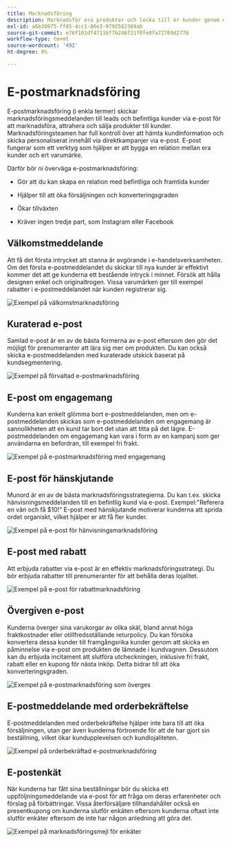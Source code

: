 ```yaml
---
title: Marknadsföring
description: Marknadsför era produkter och locka till er kunder genom e-handelskampanjer.
exl-id: a6b38975-ff85-4cc1-86e3-9792562369ab
source-git-commit: e76f101df47116f7b246f21f0fe0fa72769d2776
workflow-type: tm+mt
source-wordcount: '492'
ht-degree: 0%

---
```


# E-postmarknadsföring

E-postmarknadsföring (i enkla termer) skickar marknadsföringsmeddelanden till leads och befintliga kunder via e-post för att marknadsföra, attrahera och sälja produkter till kunder. Marknadsföringsteamen har full kontroll över att hämta kundinformation och skicka personaliserat innehåll via direktkampanjer via e-post. E-post fungerar som ett verktyg som hjälper er att bygga en relation mellan era kunder och ert varumärke.

Därför bör ni överväga e-postmarknadsföring:

- Gör att du kan skapa en relation med befintliga och framtida kunder

- Hjälper till att öka försäljningen och konverteringsgraden

- Ökar tillväxten

- Kräver ingen tredje part, som Instagram eller Facebook

## Välkomstmeddelande

Att få det första intrycket att stanna är avgörande i e-handelsverksamheten. Om det första e-postmeddelandet du skickar till nya kunder är effektivt kommer det att ge kunderna ett bestående intryck i minnet. Försök att hålla designen enkel och originaltrogen. Vissa varumärken ger till exempel rabatter i e-postmeddelandet när kunden registrerar sig.

![Exempel på välkomstmarknadsföring](../../assets/playbooks/marketing-email-welcome.png)

## Kuraterad e-post

Samlad e-post är en av de bästa formerna av e-post eftersom den gör det möjligt för prenumeranter att lära sig mer om produkten. Du kan också skicka e-postmeddelanden med kuraterade utskick baserat på kundsegmentering.

![Exempel på förvaltad e-postmarknadsföring](../../assets/playbooks/marketing-email-curated.png)

## E-post om engagemang

Kunderna kan enkelt glömma bort e-postmeddelanden, men om e-postmeddelanden skickas som e-postmeddelanden om engagemang är sannolikheten att en kund tar bort det utan att titta på det lägre. E-postmeddelanden om engagemang kan vara i form av en kampanj som ger användarna en befordran, till exempel fri frakt.

![Exempel på e-postmarknadsföring med engagemang](../../assets/playbooks/marketing-email-engagement.png)

## E-post för hänskjutande

Munord är en av de bästa marknadsföringsstrategierna. Du kan t.ex. skicka hänvisningsmeddelanden till en befintlig kund via e-post. Exempel:&quot;Referera en vän och få $10!&quot; E-post med hänskjutande motiverar kunderna att sprida ordet organiskt, vilket hjälper er att få fler kunder.

![Exempel på e-post för hänvisningsmarknadsföring](../../assets/playbooks/marketing-email-referral.png)

## E-post med rabatt

Att erbjuda rabatter via e-post är en effektiv marknadsföringsstrategi. Du bör erbjuda rabatter till prenumeranter för att behålla deras lojalitet.

![Exempel på e-post för rabattmarknadsföring](../../assets/playbooks/marketing-email-discount.png)

## Övergiven e-post

Kunderna överger sina varukorgar av olika skäl, bland annat höga fraktkostnader eller otillfredsställande returpolicy. Du kan försöka konvertera dessa kunder till framgångsrika kunder genom att skicka en påminnelse via e-post om produkten de lämnade i kundvagnen. Dessutom kan du erbjuda incitament att slutföra utcheckningen, inklusive fri frakt, rabatt eller en kupong för nästa inköp. Detta bidrar till att öka konverteringsgraden.

![Exempel på e-postmarknadsföring som överges](../../assets/playbooks/marketing-email-abandon.png)

## E-postmeddelande med orderbekräftelse

E-postmeddelanden med orderbekräftelse hjälper inte bara till att öka försäljningen, utan ger även kunderna förtroende för att de har gjort sin beställning, vilket ökar kundupplevelsen och kundlojaliteten.

![Exempel på orderbekräftad e-postmarknadsföring](../../assets/playbooks/marketing-email-order-confirmation.png)

## E-postenkät

När kunderna har fått sina beställningar bör du skicka ett uppföljningsmeddelande via e-post för att fråga om deras erfarenheter och förslag på förbättringar. Vissa återförsäljare tillhandahåller också en presentkupong om kunderna slutför enkäten eftersom kunderna oftast inte slutför enkäter eftersom de inte har någon anledning att göra det.

![Exempel på marknadsföringsmejl för enkäter](../../assets/playbooks/marketing-email-survey.png)
